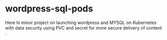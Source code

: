 # wordpress-sql-pods
Here Is minor project on launching wordpress and MYSQL on Kubernetes with data security using PVC and secret for more secure delivery of content .
